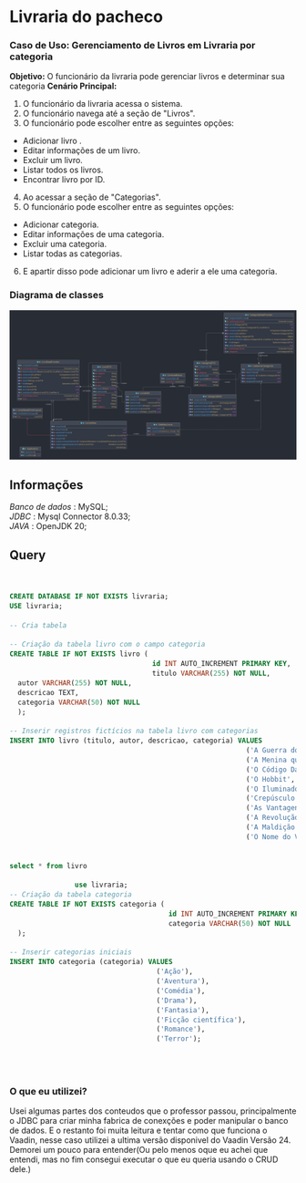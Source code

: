 # Livraria do pacheco

### Caso de Uso: Gerenciamento de Livros em Livraria por categoria

**Objetivo:** O funcionário da livraria pode gerenciar livros e determinar sua categoria
**Cenário Principal:**

1. O funcionário da livraria acessa o sistema.
2. O funcionário navega até a seção de "Livros".
3. O funcionário pode escolher entre as seguintes opções:
- Adicionar livro .
- Editar informações de um livro.
- Excluir um livro.
- Listar todos os livros.
- Encontrar livro por ID.
4. Ao acessar a seção de "Categorias".
5. O funcionário pode escolher entre as seguintes opções:
- Adicionar categoria.
- Editar informações de uma categoria.
- Excluir uma categoria.
- Listar todas as categorias.
6. E apartir disso pode adicionar um livro e aderir a ele uma categoria.



### Diagrama de classes
![Diagrama de classes](src/main/resources/diagramaLivrariaPacheco.png)

## Informações

*Banco de dados* : MySQL;
<br>
*JDBC* : Mysql Connector 8.0.33;
<br>
*JAVA* : OpenJDK 20;

## Query
```sql


CREATE DATABASE IF NOT EXISTS livraria;
USE livraria;

-- Cria tabela

-- Criação da tabela livro com o campo categoria
CREATE TABLE IF NOT EXISTS livro (
                                   id INT AUTO_INCREMENT PRIMARY KEY,
                                   titulo VARCHAR(255) NOT NULL,
  autor VARCHAR(255) NOT NULL,
  descricao TEXT,
  categoria VARCHAR(50) NOT NULL
  );

-- Inserir registros fictícios na tabela livro com categorias
INSERT INTO livro (titulo, autor, descricao, categoria) VALUES
                                                          ('A Guerra dos Tronos', 'George R. R. Martin', 'O primeiro livro da série "As Crônicas de Gelo e Fogo", que inspirou a série de TV "Game of Thrones."', 'Fantasia'),
                                                          ('A Menina que Roubava Livros', 'Markus Zusak', 'Um livro que narra a história de Liesel Meminger, uma jovem que roubava livros durante a Segunda Guerra Mundial.', 'Drama'),
                                                          ('O Código Da Vinci', 'Dan Brown', 'Um thriller que mistura arte, religião e história, envolvendo um professor de simbologia em uma trama de conspirações.', 'Ação'),
                                                          ('O Hobbit', 'J.R.R. Tolkien', 'Uma aventura épica que precede "O Senhor dos Anéis" e segue Bilbo Bolseiro em sua jornada pela Terra-média.', 'Aventura'),
                                                          ('O Iluminado', 'Stephen King', 'Um clássico do horror que conta a história de Jack Torrance, um escritor que aceita um emprego de zelador em um hotel assombrado.', 'Terror'),
                                                          ('Crepúsculo', 'Stephenie Meyer', 'O primeiro livro da série "Crepúsculo", que segue a história de amor entre Bella Swan e Edward Cullen, um vampiro.', 'Romance'),
                                                          ('As Vantagens de Ser Invisível', 'Stephen Chbosky', 'Um romance que aborda temas como amizade, amor e a jornada de um adolescente introvertido.', 'Romance'),
                                                          ('A Revolução dos Anjos', 'José Eduardo Agualusa', 'Uma obra que explora as perspectivas de anjos, demônios e seres humanos na cidade de Luanda, Angola.', 'Drama'),
                                                          ('A Maldição do Tigre', 'Colleen Houck', 'O primeiro livro da série "A Saga do Tigre", que combina romance e aventura com mitologia hindu.', 'Fantasia'),
                                                          ('O Nome do Vento', 'Patrick Rothfuss', 'O início da trilogia "Crônica do Matador do Rei", que segue a vida de Kvothe, um jovem músico e mago.', 'Fantasia');


select * from livro

                use livraria;
-- Criação da tabela categoria
CREATE TABLE IF NOT EXISTS categoria (
                                       id INT AUTO_INCREMENT PRIMARY KEY,
                                       categoria VARCHAR(50) NOT NULL
  );

-- Inserir categorias iniciais
INSERT INTO categoria (categoria) VALUES
                                    ('Ação'),
                                    ('Aventura'),
                                    ('Comédia'),
                                    ('Drama'),
                                    ('Fantasia'),
                                    ('Ficção científica'),
                                    ('Romance'),
                                    ('Terror');





```

### O que eu utilizei?

Usei algumas partes dos conteudos que o professor passou, principalmente o JDBC para criar minha fabrica de conexções e 
poder manipular o banco de dados.
E o restanto foi muita leitura e tentar como que funciona o Vaadin, nesse caso utilizei a ultima versão disponivel do Vaadin Versão 24.
Demorei um pouco para entender(Ou pelo menos oque eu achei que entendi, mas no fim consegui executar o que eu queria usando o CRUD dele.)
<br>
